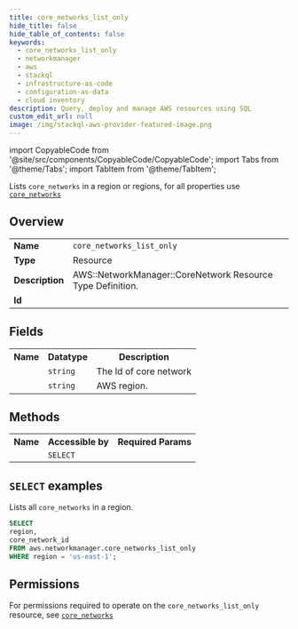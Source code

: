 ```yaml
---
title: core_networks_list_only
hide_title: false
hide_table_of_contents: false
keywords:
  - core_networks_list_only
  - networkmanager
  - aws
  - stackql
  - infrastructure-as-code
  - configuration-as-data
  - cloud inventory
description: Query, deploy and manage AWS resources using SQL
custom_edit_url: null
image: /img/stackql-aws-provider-featured-image.png
---
```


import CopyableCode from '@site/src/components/CopyableCode/CopyableCode';
import Tabs from '@theme/Tabs';
import TabItem from '@theme/TabItem';

Lists <code>core_networks</code> in a region or regions, for all properties use <a href="/services/serviceName/core_networks/"><code>core_networks</code></a>

## Overview
<table>
<tbody>
<tr><td><b>Name</b></td><td><code>core_networks_list_only</code></td></tr>
<tr><td><b>Type</b></td><td>Resource</td></tr>
<tr><td><b>Description</b></td><td>AWS::NetworkManager::CoreNetwork Resource Type Definition.</td></tr>
<tr><td><b>Id</b></td><td><CopyableCode code="aws.networkmanager.core_networks_list_only" /></td></tr>
</tbody>
</table>

## Fields
<table>
<tbody>
<tr><th>Name</th><th>Datatype</th><th>Description</th></tr><tr><td><CopyableCode code="core_network_id" /></td><td><code>string</code></td><td>The Id of core network</td></tr>
<tr><td><CopyableCode code="region" /></td><td><code>string</code></td><td>AWS region.</td></tr>
</tbody>
</table>

## Methods

<table>
<tbody>
  <tr>
    <th>Name</th>
    <th>Accessible by</th>
    <th>Required Params</th>
  </tr>
  <tr>
    <td><CopyableCode code="list_resources" /></td>
    <td><code>SELECT</code></td>
    <td><CopyableCode code="region" /></td>
  </tr>
</tbody>
</table>

## `SELECT` examples
Lists all <code>core_networks</code> in a region.
```sql
SELECT
region,
core_network_id
FROM aws.networkmanager.core_networks_list_only
WHERE region = 'us-east-1';
```


## Permissions

For permissions required to operate on the <code>core_networks_list_only</code> resource, see <a href="/services/networkmanager/core_networks/#permissions"><code>core_networks</code></a>

